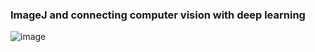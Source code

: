 ### ImageJ and connecting computer vision with deep learning

![image](https://github.com/user-attachments/assets/851c0d53-8635-4cc2-bb01-7feb1e6cafad)

